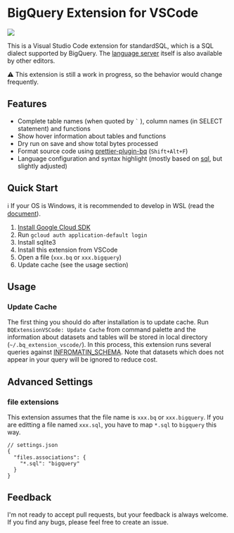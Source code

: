 # BigQuery Extension for VSCode
<img src="https://user-images.githubusercontent.com/26474260/148650103-7217fa6f-e1d2-4393-a013-6782d80837be.gif">

This is a Visual Studio Code extension for standardSQL, which is a SQL dialect supported by BigQuery.
The [language server](https://github.com/dr666m1/bq-extension-vscode/tree/main/server) itself is also available by other editors.

⚠️ This extension is still a work in progress, so the behavior would change frequently.

## Features
- Complete table names (when quoted by `` ` `` ), column names (in SELECT statement) and functions
- Show hover information about tables and functions
- Dry run on save and show total bytes processed
- Format source code using [prettier-plugin-bq](https://github.com/dr666m1/prettier-plugin-bq) (`Shift+Alt+F`)
- Language configuration and syntax highlight (mostly based on [sql](https://github.com/microsoft/vscode/tree/main/extensions/sql), but slightly adjusted)

## Quick Start
ℹ️ If your OS is Windows, it is recommended to develop in WSL (read the [document](https://code.visualstudio.com/docs/remote/wsl)).
1. [Install Google Cloud SDK](https://cloud.google.com/sdk/docs/install)
2. Run `gcloud auth application-default login`
3. Install sqlite3
4. Install this extension from VSCode
5. Open a file (`xxx.bq` or `xxx.bigquery`)
6. Update cache (see the usage section)

## Usage
### Update Cache
The first thing you should do after installation is to update cache.
Run `BQExtensionVSCode: Update Cache` from command palette
and the information about datasets and tables will be stored in local directory (`~/.bq_extension_vscode/`).
In this process, this extension runs several queries against [INFROMATIN_SCHEMA](https://cloud.google.com/bigquery/docs/information-schema-intro).
Note that datasets which does not appear in your query will be ignored to reduce cost.

## Advanced Settings
### file extensions
This extension assumes that the file name is `xxx.bq` or `xxx.bigquery`.
If you are editting a file named `xxx.sql`, you have to map `*.sql` to `bigquery` this way.

```jsonc
// settings.json
{
  "files.associations": {
    "*.sql": "bigquery"
  }
}
```

## Feedback
I'm not ready to accept pull requests, but your feedback is always welcome.
If you find any bugs, please feel free to create an issue.
